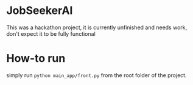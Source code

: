 # JobSeekerAI
This was a hackathon project, it is currently unfinished and needs work, don't expect it to be fully functional

# How-to run
simply run ```python main_app/front.py``` from the root folder of the project.
